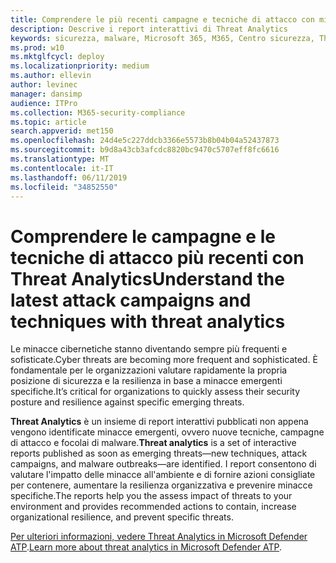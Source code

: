 ```yaml
---
title: Comprendere le più recenti campagne e tecniche di attacco con minacce analitiche
description: Descrive i report interattivi di Threat Analytics
keywords: sicurezza, malware, Microsoft 365, M365, Centro sicurezza, Threat Analytics, Microsoft Defender ATP, Cyber, posizione di sicurezza, minacce emergenti
ms.prod: w10
ms.mktglfcycl: deploy
ms.localizationpriority: medium
ms.author: ellevin
author: levinec
manager: dansimp
audience: ITPro
ms.collection: M365-security-compliance
ms.topic: article
search.appverid: met150
ms.openlocfilehash: 24d4e5c227ddcb3366e5573b8b04b04a52437873
ms.sourcegitcommit: b9d8a43cb3afcdc8820bc9470c5707eff8fc6616
ms.translationtype: MT
ms.contentlocale: it-IT
ms.lasthandoff: 06/11/2019
ms.locfileid: "34852550"
---
```

# <a name="understand-the-latest-attack-campaigns-and-techniques-with-threat-analytics"></a><span data-ttu-id="1cfd3-104">Comprendere le campagne e le tecniche di attacco più recenti con Threat Analytics</span><span class="sxs-lookup"><span data-stu-id="1cfd3-104">Understand the latest attack campaigns and techniques with threat analytics</span></span>

<span data-ttu-id="1cfd3-105">Le minacce cibernetiche stanno diventando sempre più frequenti e sofisticate.</span><span class="sxs-lookup"><span data-stu-id="1cfd3-105">Cyber threats are becoming more frequent and sophisticated.</span></span> <span data-ttu-id="1cfd3-106">È fondamentale per le organizzazioni valutare rapidamente la propria posizione di sicurezza e la resilienza in base a minacce emergenti specifiche.</span><span class="sxs-lookup"><span data-stu-id="1cfd3-106">It’s critical for organizations to quickly assess their security posture and resilience against specific emerging threats.</span></span>

<span data-ttu-id="1cfd3-107">**Threat Analytics** è un insieme di report interattivi pubblicati non appena vengono identificate minacce emergenti, ovvero nuove tecniche, campagne di attacco e focolai di malware.</span><span class="sxs-lookup"><span data-stu-id="1cfd3-107">**Threat analytics** is a set of interactive reports published as soon as emerging threats—new techniques, attack campaigns, and malware outbreaks—are identified.</span></span> <span data-ttu-id="1cfd3-108">I report consentono di valutare l'impatto delle minacce all'ambiente e di fornire azioni consigliate per contenere, aumentare la resilienza organizzativa e prevenire minacce specifiche.</span><span class="sxs-lookup"><span data-stu-id="1cfd3-108">The reports help you the assess impact of threats to your environment and provides recommended actions to contain, increase organizational resilience, and prevent specific threats.</span></span>

<span data-ttu-id="1cfd3-109">[Per ulteriori informazioni, vedere Threat Analytics in Microsoft Defender ATP](https://docs.microsoft.com/windows/security/threat-protection/microsoft-defender-atp/threat-analytics).</span><span class="sxs-lookup"><span data-stu-id="1cfd3-109">[Learn more about threat analytics in Microsoft Defender ATP](https://docs.microsoft.com/windows/security/threat-protection/microsoft-defender-atp/threat-analytics).</span></span>  
